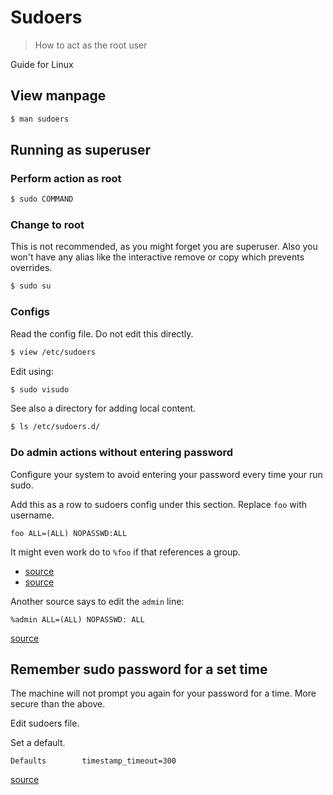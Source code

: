 # Sudoers
> How to act as the root user

Guide for Linux


## View manpage

```sh
$ man sudoers
```

## Running as superuser

### Perform action as root

```sh
$ sudo COMMAND
```

### Change to root

This is not recommended, as you might forget you are superuser. Also you won't have any alias like the interactive remove or copy which prevents overrides.

```sh
$ sudo su
```

### Configs

Read the config file. Do not edit this directly.

```sh
$ view /etc/sudoers
```

Edit using:

```sh
$ sudo visudo
```

See also a directory for adding local content.

```sh
$ ls /etc/sudoers.d/
```


### Do admin actions without entering password

Configure your system to avoid entering your password every time your run sudo.

Add this as a row to sudoers config under this section. Replace `foo` with username.

```
foo ALL=(ALL) NOPASSWD:ALL 
```

It might even work do to `%foo` if that references a group.

- [source](https://askubuntu.com/questions/21343/how-to-make-sudo-remember-my-password-and-how-to-add-an-application-to-startup)
- [source](https://askubuntu.com/questions/147241/execute-sudo-without-password)

Another source says to edit the `admin` line:

```
%admin ALL=(ALL) NOPASSWD: ALL
```

[source](https://www.ubuntugeek.com/how-to-disable-password-prompts-in-ubuntu.html)


## Remember sudo password for a set time

The machine will not prompt you again for your password for a time. More secure than the above.

Edit sudoers file.

Set a default.

```
Defaults        timestamp_timeout=300
```

[source](https://unix.stackexchange.com/questions/216891/how-do-i-make-sudo-remember-my-password-for-longer)
